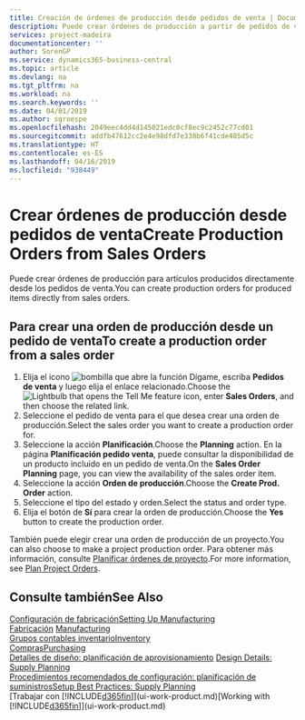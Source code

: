 ```yaml
---
title: Creación de órdenes de producción desde pedidos de venta | Documentos de Microsoft
description: Puede crear órdenes de producción a partir de pedidos de venta en el departamento Ventas y Marketing.
services: project-madeira
documentationcenter: ''
author: SorenGP
ms.service: dynamics365-business-central
ms.topic: article
ms.devlang: na
ms.tgt_pltfrm: na
ms.workload: na
ms.search.keywords: ''
ms.date: 04/01/2019
ms.author: sgroespe
ms.openlocfilehash: 2049eec4dd4d145021edc0cf8ec9c2452c77cd01
ms.sourcegitcommit: addfb47612cc2e4e98dfd7e338b6f41cde405d5c
ms.translationtype: HT
ms.contentlocale: es-ES
ms.lasthandoff: 04/16/2019
ms.locfileid: "938449"
---
```

# <a name="create-production-orders-from-sales-orders"></a><span data-ttu-id="02bd4-103">Crear órdenes de producción desde pedidos de venta</span><span class="sxs-lookup"><span data-stu-id="02bd4-103">Create Production Orders from Sales Orders</span></span>
<span data-ttu-id="02bd4-104">Puede crear órdenes de producción para artículos producidos directamente desde los pedidos de venta.</span><span class="sxs-lookup"><span data-stu-id="02bd4-104">You can create production orders for produced items directly from sales orders.</span></span>  

## <a name="to-create-a-production-order-from-a-sales-order"></a><span data-ttu-id="02bd4-105">Para crear una orden de producción desde un pedido de venta</span><span class="sxs-lookup"><span data-stu-id="02bd4-105">To create a production order from a sales order</span></span>  

1.  <span data-ttu-id="02bd4-106">Elija el icono ![bombilla que abre la función Dígame](media/ui-search/search_small.png "Dígame que desea hacer"), escriba **Pedidos de venta** y luego elija el enlace relacionado.</span><span class="sxs-lookup"><span data-stu-id="02bd4-106">Choose the ![Lightbulb that opens the Tell Me feature](media/ui-search/search_small.png "Tell me what you want to do") icon, enter **Sales Orders**, and then choose the related link.</span></span>  
2.  <span data-ttu-id="02bd4-107">Seleccione el pedido de venta para el que desea crear una orden de producción.</span><span class="sxs-lookup"><span data-stu-id="02bd4-107">Select the sales order you want to create a production order for.</span></span>  
3.  <span data-ttu-id="02bd4-108">Seleccione la acción **Planificación**.</span><span class="sxs-lookup"><span data-stu-id="02bd4-108">Choose the **Planning** action.</span></span> <span data-ttu-id="02bd4-109">En la página **Planificación pedido venta**, puede consultar la disponibilidad de un producto incluido en un pedido de venta.</span><span class="sxs-lookup"><span data-stu-id="02bd4-109">On the **Sales Order Planning** page, you can view the availability of the sales order item.</span></span>  
4.  <span data-ttu-id="02bd4-110">Seleccione la acción **Orden de producción**.</span><span class="sxs-lookup"><span data-stu-id="02bd4-110">Choose the **Create Prod. Order** action.</span></span>  
5.  <span data-ttu-id="02bd4-111">Seleccione el tipo del estado y orden.</span><span class="sxs-lookup"><span data-stu-id="02bd4-111">Select the status and order type.</span></span>  
6.  <span data-ttu-id="02bd4-112">Elija el botón de **Sí** para crear la orden de producción.</span><span class="sxs-lookup"><span data-stu-id="02bd4-112">Choose the **Yes** button to create the production order.</span></span>

<span data-ttu-id="02bd4-113">También puede elegir crear una orden de producción de un proyecto.</span><span class="sxs-lookup"><span data-stu-id="02bd4-113">You can also choose to make a project production order.</span></span> <span data-ttu-id="02bd4-114">Para obtener más información, consulte [Planificar órdenes de proyecto](production-how-to-plan-project-orders.md).</span><span class="sxs-lookup"><span data-stu-id="02bd4-114">For more information, see [Plan Project Orders](production-how-to-plan-project-orders.md).</span></span>   

## <a name="see-also"></a><span data-ttu-id="02bd4-115">Consulte también</span><span class="sxs-lookup"><span data-stu-id="02bd4-115">See Also</span></span>  
[<span data-ttu-id="02bd4-116">Configuración de fabricación</span><span class="sxs-lookup"><span data-stu-id="02bd4-116">Setting Up Manufacturing</span></span>](production-configure-production-processes.md)  
<span data-ttu-id="02bd4-117">[Fabricación](production-manage-manufacturing.md)  </span><span class="sxs-lookup"><span data-stu-id="02bd4-117">[Manufacturing](production-manage-manufacturing.md)  </span></span>  
[<span data-ttu-id="02bd4-118">Grupos contables inventario</span><span class="sxs-lookup"><span data-stu-id="02bd4-118">Inventory</span></span>](inventory-manage-inventory.md)  
[<span data-ttu-id="02bd4-119">Compras</span><span class="sxs-lookup"><span data-stu-id="02bd4-119">Purchasing</span></span>](purchasing-manage-purchasing.md)  
<span data-ttu-id="02bd4-120">[Detalles de diseño: planificación de aprovisionamiento](design-details-supply-planning.md) </span><span class="sxs-lookup"><span data-stu-id="02bd4-120">[Design Details: Supply Planning](design-details-supply-planning.md) </span></span>  
[<span data-ttu-id="02bd4-121">Procedimientos recomendados de configuración: planificación de suministros</span><span class="sxs-lookup"><span data-stu-id="02bd4-121">Setup Best Practices: Supply Planning</span></span>](setup-best-practices-supply-planning.md)  
<span data-ttu-id="02bd4-122">[Trabajar con [!INCLUDE[d365fin](includes/d365fin_md.md)]](ui-work-product.md)</span><span class="sxs-lookup"><span data-stu-id="02bd4-122">[Working with [!INCLUDE[d365fin](includes/d365fin_md.md)]](ui-work-product.md)</span></span>
